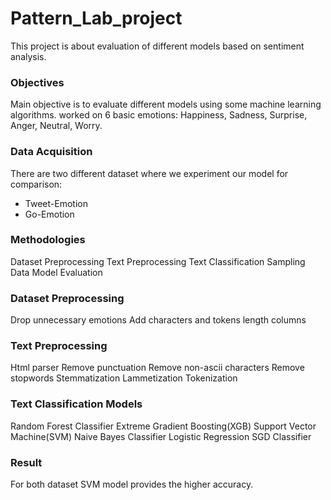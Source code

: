 # Pattern_Lab_project
This project is about evaluation of different models based on sentiment analysis.
### Objectives
Main objective is to evaluate different models using some machine learning algorithms.
worked on 6 basic emotions: Happiness, Sadness, Surprise, Anger, Neutral, Worry.
### Data Acquisition
There are two different dataset where we experiment our model for comparison:
* Tweet-Emotion 
* Go-Emotion 
### Methodologies
Dataset Preprocessing
Text Preprocessing
Text Classification
Sampling Data
Model Evaluation
### Dataset Preprocessing
Drop unnecessary emotions
Add characters and tokens length columns
### Text Preprocessing
Html parser 
Remove punctuation 
Remove non-ascii characters
Remove stopwords
Stemmatization
Lammetization
Tokenization
### Text Classification Models
Random Forest Classifier
Extreme Gradient Boosting(XGB)
Support Vector Machine(SVM)
Naive Bayes Classifier
Logistic Regression
SGD Classifier
### Result
For both dataset SVM model provides the higher accuracy.
